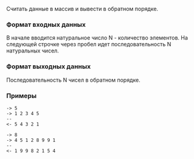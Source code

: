 ﻿---
id: 4dbe8f5a-4181-40fe-9393-56017cf31785
longname: Считать данные в массив и вывести в обратном порядке
tags: [cycle]
languages: [cpp]
checker: cmp_int_seq
time_limit: 1
real_time_limit: 1
max_vm_size: 64M
---


Считать данные в массив и вывести в обратном порядке.

### Формат входных данных

В начале вводится натуральное число N - количество элементов. На следующей строчке через пробел идет последовательность N натуральных чисел.

### Формат выходных данных

Последовательность N чисел в обратном порядке.

### Примеры

```
-> 5
-> 1 2 3 4 5
--
<- 5 4 3 2 1
```

```
-> 8
-> 4 5 1 2 8 9 9 1
--
<- 1 9 9 8 2 1 5 4
```

